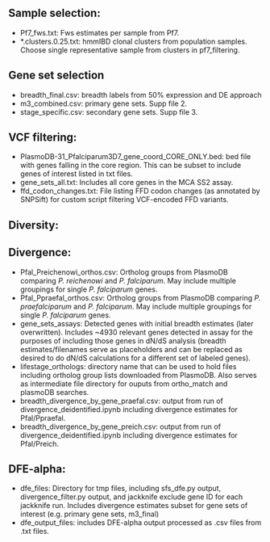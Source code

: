 ## Sample selection: 

- Pf7_fws.txt: Fws estimates per sample from Pf7. 
- *.clusters.0.25.txt: hmmIBD clonal clusters from population samples. Choose single representative sample from clusters in pf7_filtering. 

## Gene set selection
- breadth_final.csv: breadth labels from 50% expression and DE approach
- m3_combined.csv: primary gene sets. Supp file 2.
- stage_specific.csv: secondary gene sets. Supp file 3. 

## VCF filtering: 

- PlasmoDB-31_Pfalciparum3D7_gene_coord_CORE_ONLY.bed: bed file with genes falling in the core region. This can be subset to include genes of interest listed in txt files. 
- gene_sets_all.txt: Includes all core genes in the MCA SS2 assay. 
- ffd_codon_changes.txt: File listing FFD codon changes (as annotated by SNPSift) for custom script filtering VCF-encoded FFD variants. 

## Diversity:

## Divergence: 
- Pfal_Preichenowi_orthos.csv: Ortholog groups from PlasmoDB comparing <i>P. reichenowi</i> and <i>P. falciparum</i>. May include multiple groupings for single <i>P. falciparum</i> genes.
- Pfal_Ppraefal_orthos.csv: Ortholog groups from PlasmoDB comparing <i>P. praefalciparum</i> and <i>P. falciparum</i>. May include multiple groupings for single <i>P. falciparum</i> genes.
- gene_sets_assays: Detected genes with initial breadth estimates (later overwritten). Includes ~4930 relevant genes detected in assay for the purposes of including those genes in dN/dS analysis (breadth estimates/filenames serve as placeholders and can be replaced as desired to do dN/dS calculations for a different set of labeled genes).
- lifestage_orthologs: directory name that can be used to hold files including ortholog group lists downloaded from PlasmoDB. Also serves as intermediate file directory for ouputs from ortho_match and plasmoDB searches. 
- breadth_divergence_by_gene_praefal.csv: output from run of divergence_deidentified.ipynb including divergence estimates for Pfal/Ppraefal.
- breadth_divergence_by_gene_preich.csv: output from run of divergence_deidentified.ipynb including divergence estimates for Pfal/Preich. 
## DFE-alpha: 
- dfe_files: Directory for tmp files, including sfs_dfe.py output, divergence_filter.py output, and jackknife exclude gene ID for each jackknife run. Includes divergence estimates subset for gene sets of interest (e.g. primary gene sets, m3_final)
- dfe_output_files: includes DFE-alpha output processed as .csv files from .txt files. 
